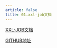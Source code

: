 ```yaml
---
article: false
title: 01.xxl-job文档
---
```



[XXL-JOB文档](https://www.xuxueli.com/xxl-job/)



[GITHUB地址](https://github.com/xuxueli/xxl-job/)





